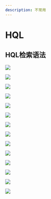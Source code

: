 ```yaml
---
description: 不常用
---
```


# HQL

## HQL检索语法

![](../../../../.gitbook/assets/image%20%2822%29.png)

![](../../../../.gitbook/assets/image%20%2816%29.png)

![](../../../../.gitbook/assets/image%20%2872%29.png)

![](../../../../.gitbook/assets/image%20%2860%29.png)

![](../../../../.gitbook/assets/image%20%2871%29.png)

![](../../../../.gitbook/assets/image%20%2840%29.png)

![](../../../../.gitbook/assets/image%20%2858%29.png)

![](../../../../.gitbook/assets/image%20%2841%29.png)

![](../../../../.gitbook/assets/image%20%2882%29.png)

![](../../../../.gitbook/assets/image%20%2834%29.png)

![](../../../../.gitbook/assets/image%20%2854%29.png)

![](../../../../.gitbook/assets/image%20%2880%29.png)

![](../../../../.gitbook/assets/image%20%2870%29.png)

![](../../../../.gitbook/assets/image%20%282%29.png)



